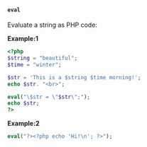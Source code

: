 #### `eval`
 Evaluate a string as PHP code:

**Example:1**
```php
<?php
$string = "beautiful";
$time = "winter";

$str = 'This is a $string $time morning!';
echo $str. "<br>";

eval("\$str = \"$str\";");
echo $str;
?>
```

**Example:2**
```php
eval("?><?php echo 'Hi!\n'; ?>");
```